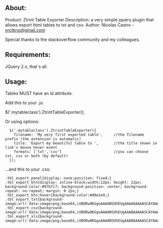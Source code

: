 About:
-----------------------------------------------------------------------------------------

Product: Ztrint Table Exporter
Description: a very simple jquery plugin that allows export html tables to txt and csv.
Author: Nicolas Castro - nrctkno@gmail.com

Special thanks to the stackoverflow community and my colleagues.

Requirements:
-----------------------------------------------------------------------------------------

JQuery 2.x, that´s all.

Usage:
-----------------------------------------------------------------------------------------

Tables MUST have an id attribute.

Add this to your .js:

  $('.mytableclass').ZtrintTableExporter();

Or using options:
```
  $('.mytableclass').ZtrintTableExporter({
    filename: 'My very first exported table',     //the filename prefix (the extension is automatic)
    title: 'Export my beautiful table to ',       //the title shown in link's mouse hover event
    formats: ['txt','csv']                        //you can choose txt, csv or both (by default)
  });
```

...and this to your .css:

```
.tbl_export_panel{display: none;position: fixed;}
.tbl_export_btn{display: inline-block;width:22px; height: 22px; background-color:#97b7c7; background-position: center; background-repeat: no-repeat; margin: 0 2px;}
.tbl_export_btn:hover{background-color:#d0e1e9;}
.tbl_export_txt{background-image:url('data:image/png;base64,iVBORw0KGgoAAAANSUhEUgAAAA8AAAASCAYAAACEnoQPAAAACXBIWXMAAA3XAAAN1wFCKJt4AAAAIGNIUk0AAHolAACAgwAA+f8AAIDpAAB1MAAA6mAAADqYAAAXb5JfxUYAAABcSURBVHja7JFLCoBADENfZO5/5bixWDpF/CwEMTCLKQ15obJtbmrhgcKs9JCkshd/hQCUsAW4GHww37HnsNZ4unNOpgtpzVsnF4J577VTjXKKK/JIvX7s72KvAwAH+xs5q6sM8gAAAABJRU5ErkJggg==');}
.tbl_export_csv{background-image:url('data:image/png;base64,iVBORw0KGgoAAAANSUhEUgAAABAAAAASCAYAAABSO15qAAAACXBIWXMAAA3XAAAN1wFCKJt4AAAAIGNIUk0AAHolAACAgwAA+f8AAIDpAAB1MAAA6mAAADqYAAAXb5JfxUYAAABlSURBVHja7JHBCsAgDEMT6f//cnbZoHRtPdTDDgsINiJ5UUoSBlpuT7cqL57B3BBJMq8liFJC9JJtAhRoRJIA8LydhTQ0M+6LJYGKdHT+wlCWfE9WofSOEWjXtfL+Cl+oMCa4BgB1ZCkrD3Oz/gAAAABJRU5ErkJggg==');}
.tbl_export_xls{background-image:url('data:image/png;base64,iVBORw0KGgoAAAANSUhEUgAAABAAAAASCAYAAABSO15qAAAACXBIWXMAAA3XAAAN1wFCKJt4AAAAIGNIUk0AAHolAACAgwAA+f8AAIDpAAB1MAAA6mAAADqYAAAXb5JfxUYAAABpSURBVHja7JHBCsAgDENfxP//5exUKKUwoR52WC/aGGNSZdsMagFIUgajr3hgUQAbwLYlKa/da93Zis3b5czJzlZV72xXkcxrbac+ZkEVD76u/MKkdriuUU+xaw66ORxhf4QvRBg7eAYAi4hWL6HcnkAAAAAASUVORK5CYII=');}
```
